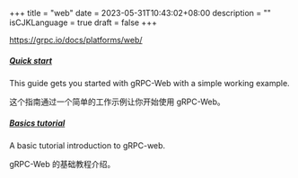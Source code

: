 +++
title = "web"
date = 2023-05-31T10:43:02+08:00
description = ""
isCJKLanguage = true
draft = false
+++

https://grpc.io/docs/platforms/web/

##### [Quick start](https://grpc.io/docs/platforms/web/quickstart/)

This guide gets you started with gRPC-Web with a simple working example.

这个指南通过一个简单的工作示例让你开始使用 gRPC-Web。

##### [Basics tutorial](https://grpc.io/docs/platforms/web/basics/)

A basic tutorial introduction to gRPC-web.

gRPC-Web 的基础教程介绍。